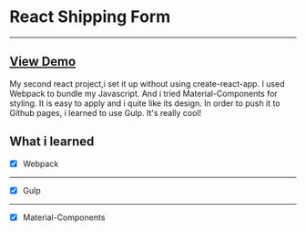 # React Shipping Form 
-----------------------

[View Demo](https://weianofsteel.github.io/react-shipping-form/)
----------------------------------------------------------------

My second react project,i set it up without using create-react-app. I used Webpack to bundle my Javascript. And i tried Material-Components for styling. It is easy to apply and i quite like its design. In order to push it to Github pages, i learned to use Gulp. It's really cool!


## What i learned

- [x] Webpack
-------------------------
- [x] Gulp
-------------------------
- [x] Material-Components